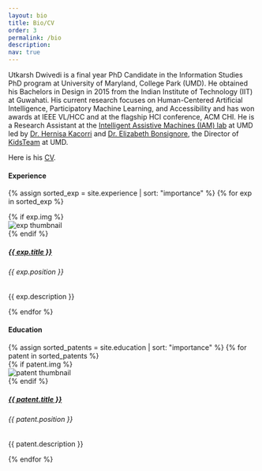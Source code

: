 ```yaml
---
layout: bio
title: Bio/CV
order: 3
permalink: /bio
description: 
nav: true
---
```


<div>
<p>
Utkarsh Dwivedi is a final year PhD Candidate in the Information Studies PhD program at University of Maryland, College Park (UMD). He obtained his Bachelors in Design in 2015 from the Indian Institute of Technology (IIT) at Guwahati. His current research focuses on Human-Centered Artificial Intelligence, Participatory Machine Learning, and Accessibility and has won awards at IEEE VL/HCC and at the flagship HCI conference, ACM CHI. He is a Research Assistant at the <a href="https://iam.umd.edu/" target="_blank">Intelligent Assistive Machines (IAM) lab</a> at UMD led by <a href="https://scholar.google.com/citations?user=El-R5MEAAAAJ" target="_blank">Dr. Hernisa Kacorri</a> and <a href="https://www.researchgate.net/profile/Elizabeth-Bonsignore" target="_blank">Dr. Elizabeth Bonsignore</a>, the Director of <a href="https://hcil.umd.edu/children-as-design-partners/" target="_blank">KidsTeam</a> at UMD.
</p>

<p>Here is his <a href="https://drive.google.com/file/d/1roiUiymqUIBGGctfGNlrRd3dPu-0OM-V/view?usp=sharing" target="_blank">CV</a>.</p>

<h4 class="post-title">Experience</h4>
<div class="newprojects container">

  {% assign sorted_exp = site.experience | sort: "importance" %}
  {% for exp in sorted_exp %}
  
  <div class="row mb-4 d-flex flex-wrap align-items-center">
      {% if exp.img %}
      <div class="col-md-2 ">
          <img class="w-50 mx-auto d-block" src="{{ exp.img | relative_url }}" alt="exp thumbnail">
      </div>
      {% endif %}
      <div class="col-md-10">
          <a href="{{ exp.link }}" target="_blank"><h5 class="card-title">{{ exp.title }}</h5></a>
          <h6 class="card-text">{{ exp.position }}</h6>
          <p class="card-text">{{ exp.description }}</p>
      </div>
    <!-- </a> -->
  </div>
{% endfor %}

</div>



<h4 class="post-title">Education</h4>
<div class="newprojects container">
  {% assign sorted_patents = site.education | sort: "importance" %}
  {% for patent in sorted_patents %}
  
  <div class="row mb-3 d-flex flex-wrap align-items-center">
      {% if patent.img %}
      <div class="col-sm-2">
          <img class="w-50 mx-auto d-block" src="{{ patent.img | relative_url }}" alt="patent thumbnail">
      </div>
      {% endif %}
      <div class="col-sm-10">
          <a href="{{ patent.link }}" target="_blank"><h5 class="card-title">{{ patent.title }}</h5></a>
          <h6 class="card-text">{{ patent.position }}</h6>
          <p class="card-text">{{ patent.description }}</p>
      </div>
    <!-- </a> -->
  </div>
{% endfor %}
</div>